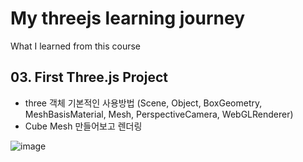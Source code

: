 # My threejs learning journey

What I learned from this course

## 03. First Three.js Project
- three 객체 기본적인 사용방법 (Scene, Object, BoxGeometry, MeshBasisMaterial, Mesh, PerspectiveCamera, WebGLRenderer)
- Cube Mesh 만들어보고 렌더링

![image](https://github.com/jeheecheon/threejs-journey/assets/62019774/30d5affe-ac39-4f72-84c1-53ec849f5e8d)
